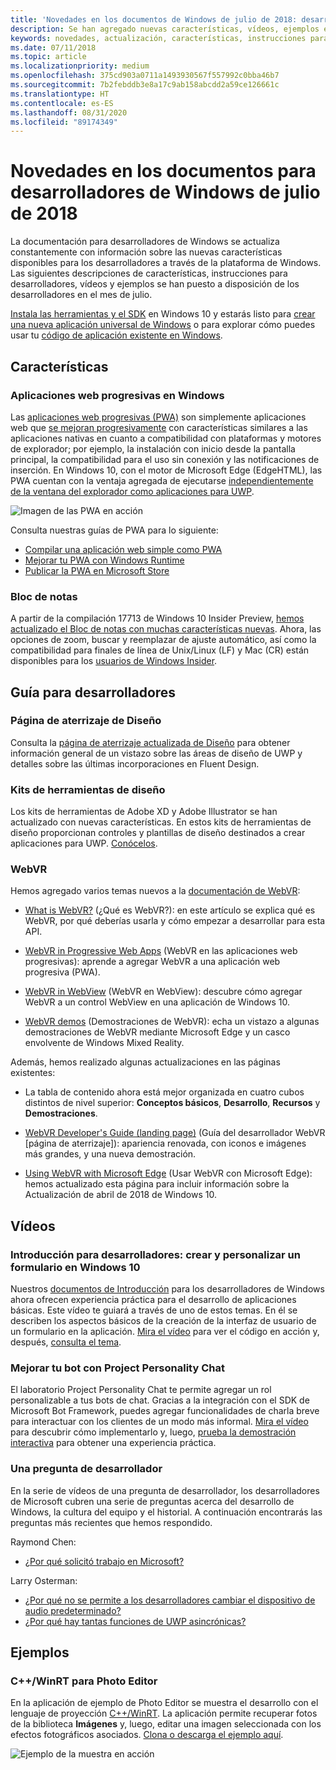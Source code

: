 ```yaml
---
title: 'Novedades en los documentos de Windows de julio de 2018: desarrollar aplicaciones para UWP'
description: Se han agregado nuevas características, vídeos, ejemplos e instrucciones para desarrolladores en la documentación de julio de 2018 para desarrolladores de Windows 10.
keywords: novedades, actualización, características, instrucciones para desarrolladores, Windows 10, julio
ms.date: 07/11/2018
ms.topic: article
ms.localizationpriority: medium
ms.openlocfilehash: 375cd903a0711a1493930567f557992c0bba46b7
ms.sourcegitcommit: 7b2febddb3e8a17c9ab158abcdd2a59ce126661c
ms.translationtype: HT
ms.contentlocale: es-ES
ms.lasthandoff: 08/31/2020
ms.locfileid: "89174349"
---
```

# <a name="whats-new-in-the-windows-developer-docs-in-july-2018"></a>Novedades en los documentos para desarrolladores de Windows de julio de 2018

La documentación para desarrolladores de Windows se actualiza constantemente con información sobre las nuevas características disponibles para los desarrolladores a través de la plataforma de Windows. Las siguientes descripciones de características, instrucciones para desarrolladores, vídeos y ejemplos se han puesto a disposición de los desarrolladores en el mes de julio.

[Instala las herramientas y el SDK](https://developer.microsoft.com/windows/downloads#_blank) en Windows 10 y estarás listo para [crear una nueva aplicación universal de Windows](../get-started/create-uwp-apps.md) o para explorar cómo puedes usar tu [código de aplicación existente en Windows](../porting/index.md).

## <a name="features"></a>Características

### <a name="progressive-web-apps-on-windows"></a>Aplicaciones web progresivas en Windows

Las [aplicaciones web progresivas (PWA)](https://developer.microsoft.com/windows/pwa) son simplemente aplicaciones web que [se mejoran progresivamente](https://www.wikipedia.org/wiki/Progressive_enhancement) con características similares a las aplicaciones nativas en cuanto a compatibilidad con plataformas y motores de explorador; por ejemplo, la instalación con inicio desde la pantalla principal, la compatibilidad para el uso sin conexión y las notificaciones de inserción. En Windows 10, con el motor de Microsoft Edge (EdgeHTML), las PWA cuentan con la ventaja agregada de ejecutarse [independientemente de la ventana del explorador como aplicaciones para UWP](/microsoft-edge/progressive-web-apps/windows-features).

![Imagen de las PWA en acción](images/progressive-web-apps.jpg)

Consulta nuestras guías de PWA para lo siguiente:

* [Compilar una aplicación web simple como PWA](/microsoft-edge/progressive-web-apps/get-started)
* [Mejorar tu PWA con Windows Runtime](/microsoft-edge/progressive-web-apps/windows-features)
* [Publicar la PWA en Microsoft Store](/microsoft-edge/progressive-web-apps/microsoft-store)

### <a name="notepad"></a>Bloc de notas

A partir de la compilación 17713 de Windows 10 Insider Preview, [hemos actualizado el Bloc de notas con muchas características nuevas](https://blogs.windows.com/windowsexperience/2018/07/11/announcing-windows-10-insider-preview-build-17713/). Ahora, las opciones de zoom, buscar y reemplazar de ajuste automático, así como la compatibilidad para finales de línea de Unix/Linux (LF) y Mac (CR) están disponibles para los [usuarios de Windows Insider](https://insider.windows.com/). 

## <a name="developer-guidance"></a>Guía para desarrolladores

### <a name="design-landing-page"></a>Página de aterrizaje de Diseño

Consulta la [página de aterrizaje actualizada de Diseño](https://developer.microsoft.com/windows/apps/design) para obtener información general de un vistazo sobre las áreas de diseño de UWP y detalles sobre las últimas incorporaciones en Fluent Design.

### <a name="design-toolkits"></a>Kits de herramientas de diseño

Los kits de herramientas de Adobe XD y Adobe Illustrator se han actualizado con nuevas características. En estos kits de herramientas de diseño proporcionan controles y plantillas de diseño destinados a crear aplicaciones para UWP. [Conócelos](../design/downloads/index.md).

### <a name="webvr"></a>WebVR

Hemos agregado varios temas nuevos a la [documentación de WebVR](/microsoft-edge/webvr/):

* [What is WebVR?](/microsoft-edge/webvr/what-is-webvr) (¿Qué es WebVR?): en este artículo se explica qué es WebVR, por qué deberías usarla y cómo empezar a desarrollar para esta API.

* [WebVR in Progressive Web Apps](/microsoft-edge/webvr/webvr-in-pwas) (WebVR en las aplicaciones web progresivas): aprende a agregar WebVR a una aplicación web progresiva (PWA).

* [WebVR in WebView](/microsoft-edge/webvr/webvr-in-webview) (WebVR en WebView): descubre cómo agregar WebVR a un control WebView en una aplicación de Windows 10.

* [WebVR demos](/microsoft-edge/webvr/demos) (Demostraciones de WebVR): echa un vistazo a algunas demostraciones de WebVR mediante Microsoft Edge y un casco envolvente de Windows Mixed Reality.

Además, hemos realizado algunas actualizaciones en las páginas existentes:

* La tabla de contenido ahora está mejor organizada en cuatro cubos distintos de nivel superior: **Conceptos básicos**, **Desarrollo**, **Recursos** y **Demostraciones**.

* [WebVR Developer's Guide (landing page)](/microsoft-edge/webvr/) (Guía del desarrollador WebVR [página de aterrizaje]): apariencia renovada, con iconos e imágenes más grandes, y una nueva demostración.

* [Using WebVR with Microsoft Edge](/microsoft-edge/webvr/webvr-with-edge) (Usar WebVR con Microsoft Edge): hemos actualizado esta página para incluir información sobre la Actualización de abril de 2018 de Windows 10.

## <a name="videos"></a>Vídeos

### <a name="get-started-for-devs-create-and-customize-a-form-on-windows-10"></a>Introducción para desarrolladores: crear y personalizar un formulario en Windows 10

Nuestros [documentos de Introducción](../get-started/index.md) para los desarrolladores de Windows ahora ofrecen experiencia práctica para el desarrollo de aplicaciones básicas. Este vídeo te guiará a través de uno de estos temas. En él se describen los aspectos básicos de la creación de la interfaz de usuario de un formulario en la aplicación. [Mira el vídeo](https://www.youtube.com/watch?v=AgngKzq4hKI&feature=youtu.be) para ver el código en acción y, después, [consulta el tema](../get-started/construct-form-learning-track.md).

### <a name="enhance-your-bot-with-project-personality-chat"></a>Mejorar tu bot con Project Personality Chat

El laboratorio Project Personality Chat te permite agregar un rol personalizable a tus bots de chat. Gracias a la integración con el SDK de Microsoft Bot Framework, puedes agregar funcionalidades de charla breve para interactuar con los clientes de un modo más informal. [Mira el vídeo](https://www.youtube.com/watch?v=5C_uD8g2QKg&feature=youtu.be) para descubrir cómo implementarlo y, luego, [prueba la demostración interactiva](https://www.microsoft.com/research/project/personality-chat/) para obtener una experiencia práctica.

### <a name="one-dev-question"></a>Una pregunta de desarrollador

En la serie de vídeos de una pregunta de desarrollador, los desarrolladores de Microsoft cubren una serie de preguntas acerca del desarrollo de Windows, la cultura del equipo y el historial. A continuación encontrarás las preguntas más recientes que hemos respondido.

Raymond Chen:

* [¿Por qué solicitó trabajo en Microsoft?](https://www.youtube.com/watch?v=oL8ymamkEMU&feature=youtu.be)

Larry Osterman:

* [¿Por qué no se permite a los desarrolladores cambiar el dispositivo de audio predeterminado?](https://www.youtube.com/watch?v=6aNUoVfbnmg&feature=youtu.be)
* [¿Por qué hay tantas funciones de UWP asincrónicas?](https://www.youtube.com/watch?v=5M724QIy1Mk&feature=youtu.be)

## <a name="samples"></a>Ejemplos

### <a name="photo-editor-cwinrt"></a>C++/WinRT para Photo Editor

En la aplicación de ejemplo de Photo Editor se muestra el desarrollo con el lenguaje de proyección [C++/WinRT](../cpp-and-winrt-apis/intro-to-using-cpp-with-winrt.md). La aplicación permite recuperar fotos de la biblioteca **Imágenes** y, luego, editar una imagen seleccionada con los efectos fotográficos asociados. [Clona o descarga el ejemplo aquí](https://github.com/Microsoft/Windows-appsample-photo-editor).

![Ejemplo de la muestra en acción](images/photo-editor-banner.png)